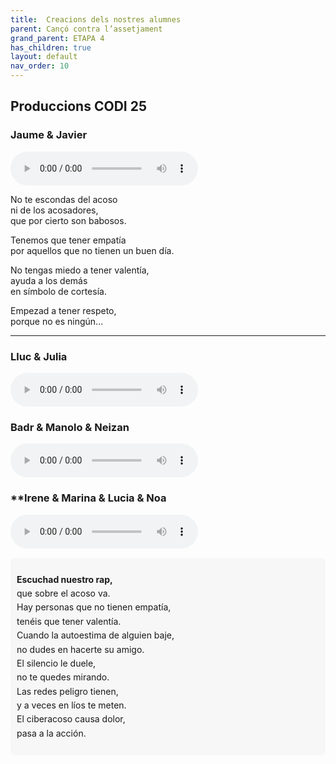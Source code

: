 ```yaml
---
title:  Creacions dels nostres alumnes
parent: Cançó contra l’assetjament
grand_parent: ETAPA 4
has_children: true
layout: default
nav_order: 10
---
```


## Produccions CODI 25

### **Jaume & Javier**

<audio controls src="mp3/no te escondas .mp3" title="Title"></audio>

No te escondas del acoso  
ni de los acosadores,  
que por cierto son babosos.  

Tenemos que tener empatía  
por aquellos que no tienen un buen día.  

No tengas miedo a tener valentía,  
ayuda a los demás  
en símbolo de cortesía.  

Empezad a tener respeto,  
porque no es ningún...



---

### **Lluc & Julia**


<audio controls src="mp3/Stop ya.mp3" title="Title"></audio>


### **Badr & Manolo & Neizan**

<audio controls src="mp3/El acosador no sabia .mp3" title="Title"></audio>


### **Irene & Marina & Lucia & Noa


<audio controls src="mp3/Irene, Marina, Lucia, Noa.mp3" title="Title"></audio>


<div style="margin-top: 15px; padding: 10px; background-color: #f7f7f7; border-radius: 6px; line-height: 1.6;">
  <p><strong>Escuchad nuestro rap,</strong><br>
  que sobre el acoso va.<br>
  Hay personas que no tienen empatía,<br>
  tenéis que tener valentía.<br>
  Cuando la autoestima de alguien baje,<br>
  no dudes en hacerte su amigo.<br>
  El silencio le duele,<br>
  no te quedes mirando.<br>
  Las redes peligro tienen,<br>
  y a veces en líos te meten.<br>
  El ciberacoso causa dolor,<br>
  pasa a la acción.</p>

</div>

